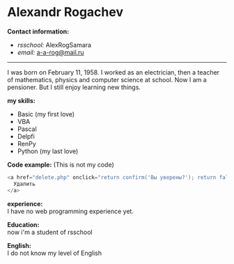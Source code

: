 # Alexandr Rogachev

**Contact information:**

- _rsschool:_ AlexRogSamara
- _email:_ a-a-rog@mail.ru

---

I was born on February 11, 1958. I worked as an electrician, then a teacher of mathematics, physics and computer science at school. Now I am a pensioner. But I still enjoy learning new things.

**my skills:**

- Basic (my first love)
- VBA
- Pascal
- Delpfi
- RenPy
- Python (my last love)

**Code example:** (This is not my code)

```javascript
<a href="delete.php" onclick="return confirm('Вы уверены?'); return false;">
  Удалить
</a>
```

**experience:**  
I have no web programming experience yet.

**Education:**  
now i'm a student of rsschool

**English:**  
I do not know my level of English
